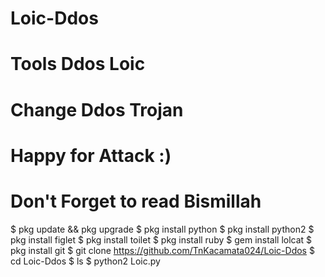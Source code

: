 # Loic-Ddos #
# Tools Ddos Loic #
# Change Ddos Trojan #

# Happy for Attack :) #
# Don't Forget to read Bismillah #

$ pkg update && pkg upgrade
$ pkg install python
$ pkg install python2
$ pkg install figlet
$ pkg install toilet
$ pkg install ruby
$ gem install lolcat
$ pkg install git
$ git clone https://github.com/TnKacamata024/Loic-Ddos
$ cd Loic-Ddos
$ ls
$ python2 Loic.py
